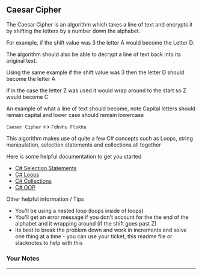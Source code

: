 ## **Caesar Cipher**

The Caesar Cipher is an algorithm which takes a line of text and encrypts it by shifting the letters by a number down the alphabet.

For example, if the shift value was 3 the letter A would become the Letter D.

The algorithm should also be able to decrypt a line of text back into its original text.

Using the same example if the shift value was 3 then the letter D should become the letter A

If in the case the letter Z was used it would wrap around to the start so Z would become C

An example of what a line of text should become, note Capital letters should remain capital and lower case should remain lowercase

``` Caeser Cipher ``` <-> ``` Fdhvhu Flskhu ```

This algorithm makes use of quite a few C# concepts such as Loops, string manipulation, selection statements and collections all together 

Here is some helpful documentation to get you started

- [C# Selection Statements](https://learn.microsoft.com/en-us/dotnet/csharp/language-reference/statements/selection-statements)
- [C# Loops](https://learn.microsoft.com/en-us/dotnet/csharp/language-reference/statements/iteration-statements)
- [C# Collections](https://learn.microsoft.com/en-us/dotnet/csharp/language-reference/builtin-types/collections)
- [C# OOP](https://learn.microsoft.com/en-us/dotnet/csharp/fundamentals/tutorials/oop)

Other helpful information / Tips

- You'll be using a nested loop (loops inside of loops)
- You'll get an error message if you don't account for the the end of the alphabet and it wrapping around (if the shift goes past Z)
- Its best to break the problem down and work in increments and solve one thing at a time - you can use your ticket, this readme file or slacknotes to help with this

### Your Notes
---
